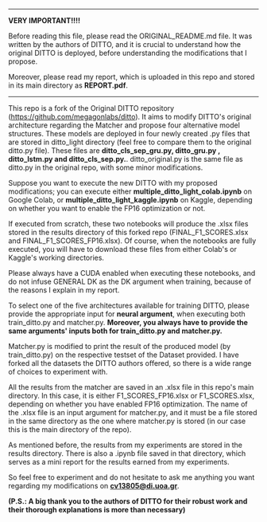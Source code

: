 
-----------------------------------------------------------------------------------------------------------------------------
**VERY IMPORTANT!!!!**


Before reading this file, please read the ORIGINAL_README.md file. It was written by the authors of DITTO, and it is crucial to understand how the original DITTO is deployed, before understanding the modifications that I propose.

Moreover, please read my report, which is uploaded in this repo and stored in its main directory as **REPORT.pdf**.

-----------------------------------------------------------------------------------------------------------------------------

This repo is a fork of the Original DITTO repository (https://github.com/megagonlabs/ditto). It aims to modify DITTO's original architecture regarding the Matcher and propose four alternative model structures. These models are deployed in four newly created .py files that are stored in ditto_light directory (feel free to compare them to the original ditto.py file). These files are 
**ditto_cls_sep_gru.py, ditto_gru.py , ditto_lstm.py and ditto_cls_sep.py.**. ditto_original.py is the same file as ditto.py in the original repo, with some minor modifications. 

Suppose you want to execute the new DITTO with my proposed modifications; you can execute either **multiple_ditto_light_colab.ipynb** on Google Colab, or **multiple_ditto_light_kaggle.ipynb** on Kaggle, depending on whether you want to enable the FP16 optimization or not.


If executed from scratch, these two notebooks will produce the .xlsx files stored in the results directory of this forked repo (FINAL_F1_SCORES.xlsx and FINAL_F1_SCORES_FP16.xlsx). Of course, when the notebooks are fully executed, you will have to download these files from either Colab's or Kaggle's working directories. 

Please always have a CUDA enabled when executing these notebooks, and do not infuse GENERAL DK as the DK argument when training, because of the reasons I explain in my report.

To select one of the five architectures available for training DITTO, please provide the appropriate input for **neural argument**, when executing both train_ditto.py and matcher.py. **Moreover, you always have to provide the same arguments' inputs both for train_ditto.py and matcher.py.**

Matcher.py is modified to print the result of the produced model (by train_ditto.py) on the respective testset of the Dataset provided. I have forked all the datasets the DITTO authors offered, so there is a wide range of choices to experiment with. 

All the results from the matcher are saved in an .xlsx file in this repo's main directory. In this case, it is either F1_SCORES_FP16.xlsx or F1_SCORES.xlsx, depending on whether you have enabled FP16 optimization. The name of the .xlsx file is an input argument for matcher.py, and it must be a file stored in the same directory as the one where matcher.py is stored (in our case this is the main directory of the repo).

As mentioned before, the results from my experiments are stored in the results directory. There is also a .ipynb file saved in that directory, which serves as a mini report for the results earned from my experiments.  

So feel free to experiment and do not hesitate to ask me anything you want regarding my modifications on **cv13805@di.uoa.gr**. 

**(P.S.: A big thank you to the authors of DITTO for their robust work and their thorough explanations is more than necessary)**




